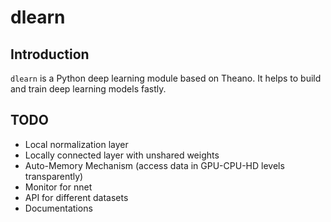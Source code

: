 dlearn
======

Introduction
------------

`dlearn` is a Python deep learning module based on Theano. It helps to build and train deep learning models fastly.

TODO
----

+ Local normalization layer
+ Locally connected layer with unshared weights
+ Auto-Memory Mechanism (access data in GPU-CPU-HD levels transparently)
+ Monitor for nnet
+ API for different datasets
+ Documentations